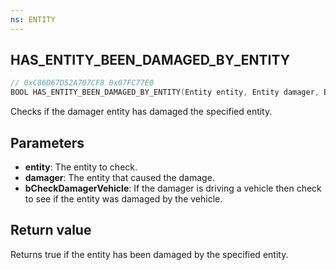```yaml
---
ns: ENTITY
---
```

## HAS_ENTITY_BEEN_DAMAGED_BY_ENTITY

```c
// 0xC86D67D52A707CF8 0x07FC77E0
BOOL HAS_ENTITY_BEEN_DAMAGED_BY_ENTITY(Entity entity, Entity damager, BOOL bCheckDamagerVehicle);
```

Checks if the damager entity has damaged the specified entity.

## Parameters
* **entity**: The entity to check.
* **damager**: The entity that caused the damage.
* **bCheckDamagerVehicle**: If the damager is driving a vehicle then check to see if the entity was damaged by the vehicle.

## Return value
Returns true if the entity has been damaged by the specified entity.
